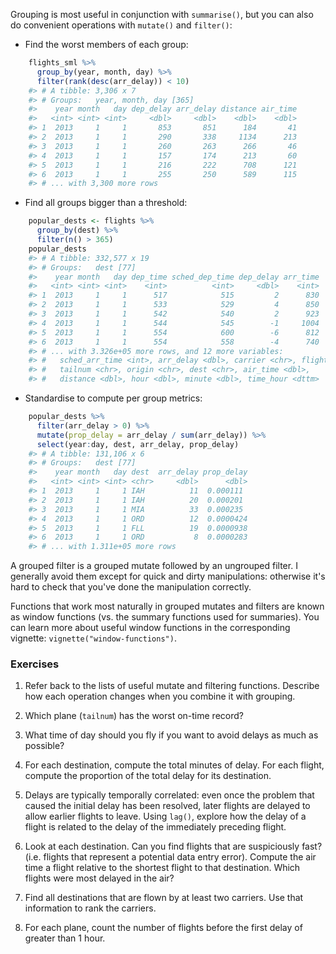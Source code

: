 
Grouping is most useful in conjunction with `summarise()`, but you can also do convenient operations with `mutate()` and `filter()`:

*   Find the worst members of each group:

    
```r
    flights_sml %>% 
      group_by(year, month, day) %>%
      filter(rank(desc(arr_delay)) < 10)
    #> # A tibble: 3,306 x 7
    #> # Groups:   year, month, day [365]
    #>    year month   day dep_delay arr_delay distance air_time
    #>   <int> <int> <int>     <dbl>     <dbl>    <dbl>    <dbl>
    #> 1  2013     1     1       853       851      184       41
    #> 2  2013     1     1       290       338     1134      213
    #> 3  2013     1     1       260       263      266       46
    #> 4  2013     1     1       157       174      213       60
    #> 5  2013     1     1       216       222      708      121
    #> 6  2013     1     1       255       250      589      115
    #> # ... with 3,300 more rows
```

*   Find all groups bigger than a threshold:

    
```r
    popular_dests <- flights %>% 
      group_by(dest) %>% 
      filter(n() > 365)
    popular_dests
    #> # A tibble: 332,577 x 19
    #> # Groups:   dest [77]
    #>    year month   day dep_time sched_dep_time dep_delay arr_time
    #>   <int> <int> <int>    <int>          <int>     <dbl>    <int>
    #> 1  2013     1     1      517            515         2      830
    #> 2  2013     1     1      533            529         4      850
    #> 3  2013     1     1      542            540         2      923
    #> 4  2013     1     1      544            545        -1     1004
    #> 5  2013     1     1      554            600        -6      812
    #> 6  2013     1     1      554            558        -4      740
    #> # ... with 3.326e+05 more rows, and 12 more variables:
    #> #   sched_arr_time <int>, arr_delay <dbl>, carrier <chr>, flight <int>,
    #> #   tailnum <chr>, origin <chr>, dest <chr>, air_time <dbl>,
    #> #   distance <dbl>, hour <dbl>, minute <dbl>, time_hour <dttm>
```

*   Standardise to compute per group metrics:

    
```r
    popular_dests %>% 
      filter(arr_delay > 0) %>% 
      mutate(prop_delay = arr_delay / sum(arr_delay)) %>% 
      select(year:day, dest, arr_delay, prop_delay)
    #> # A tibble: 131,106 x 6
    #> # Groups:   dest [77]
    #>    year month   day dest  arr_delay prop_delay
    #>   <int> <int> <int> <chr>     <dbl>      <dbl>
    #> 1  2013     1     1 IAH          11  0.000111 
    #> 2  2013     1     1 IAH          20  0.000201 
    #> 3  2013     1     1 MIA          33  0.000235 
    #> 4  2013     1     1 ORD          12  0.0000424
    #> 5  2013     1     1 FLL          19  0.0000938
    #> 6  2013     1     1 ORD           8  0.0000283
    #> # ... with 1.311e+05 more rows
```

A grouped filter is a grouped mutate followed by an ungrouped filter. I generally avoid them except for quick and dirty manipulations: otherwise it's hard to check that you've done the manipulation correctly.

Functions that work most naturally in grouped mutates and filters are known as  window functions (vs. the summary functions used for summaries). You can learn more about useful window functions in the corresponding vignette: `vignette("window-functions")`.

### Exercises

1.  Refer back to the lists of useful mutate and filtering functions. 
    Describe how each operation changes when you combine it with grouping.

1.  Which plane (`tailnum`) has the worst on-time record?

1.  What time of day should you fly if you want to avoid delays as much
    as possible?
    
1.  For each destination, compute the total minutes of delay. For each 
    flight, compute the proportion of the total delay for its destination.
    
1.  Delays are typically temporally correlated: even once the problem that
    caused the initial delay has been resolved, later flights are delayed 
    to allow earlier flights to leave. Using `lag()`, explore how the delay
    of a flight is related to the delay of the immediately preceding flight.
    
1.  Look at each destination. Can you find flights that are suspiciously
    fast? (i.e. flights that represent a potential data entry error). Compute
    the air time a flight relative to the shortest flight to that destination.
    Which flights were most delayed in the air?
    
1.  Find all destinations that are flown by at least two carriers. Use that
    information to rank the carriers.

1.  For each plane, count the number of flights before the first delay 
    of greater than 1 hour.